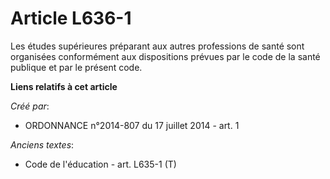 # Article L636-1

Les études supérieures préparant aux autres professions de santé sont organisées conformément aux dispositions prévues par le
code de la santé publique et par le présent code.

**Liens relatifs à cet article**

_Créé par_:

  - ORDONNANCE n°2014-807 du 17 juillet 2014 - art. 1

_Anciens textes_:

  - Code de l'éducation - art. L635-1 (T)
